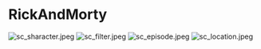 # RickAndMorty
![sc_sharacter.jpeg](app%2Fsrc%2Fmain%2Fres%2Fdrawable%2Fscreens%2Fsc_sharacter.jpeg)
![sc_filter.jpeg](app%2Fsrc%2Fmain%2Fres%2Fdrawable%2Fscreens%2Fsc_filter.jpeg)
![sc_episode.jpeg](app%2Fsrc%2Fmain%2Fres%2Fdrawable%2Fscreens%2Fsc_episode.jpeg)
![sc_location.jpeg](app%2Fsrc%2Fmain%2Fres%2Fdrawable%2Fscreens%2Fsc_location.jpeg)